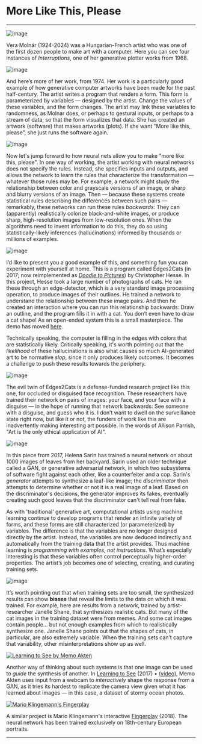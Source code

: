 # More Like This, Please

---

![image](images/mltp/more-like-this-please.002.jpeg)

Vera Molnár (1924-2024) was a Hungarian-French artist who was one of the first dozen people to make art with a computer. Here you can see four instances of *Interruptions*, one of her generative plotter works from 1968. 

![image](images/mltp/more-like-this-please.003.jpeg)

And here’s more of her work, from 1974. Her work is a particularly good example of how generative computer artworks have been made for the past half-century. The artist writes a program that renders a form. This form is parameterized by variables — designed by the artist. Change the values of these variables, and the form changes. The artist may link these variables to randomness, as Molnar does, or perhaps to gestural inputs, or perhaps to a stream of data, so that the form visualizes that data. She has created an artwork (software) that makes artworks (plots). If she want “More like this, please”, she just runs the software again.

![image](images/mltp/more-like-this-please.005.jpeg)

Now let's jump forward to how neural nets allow you to make "more like this, please". In one way of working, the artist working with neural networks does not specify the rules. Instead, she specifies inputs and outputs, and allows the network to learn the rules that characterize the transformation — whatever those rules may be. For example, a network might study the relationship between color and grayscale versions of an image, or sharp and blurry versions of an image. Then — because these systems create statistical rules describing the differences between such pairs — remarkably, these networks can run these rules *backwards*: They can (apparently) realistically colorize black-and-white images, or produce sharp, high-resolution images from low-resolution ones. When the algorithms need to invent information to do this, they do so using statistically-likely inferences (hallucinations) informed by thousands or millions of examples. 

![image](images/mltp/more-like-this-please.007.jpeg)

I’d like to present you a good example of this, and something fun you can experiment with yourself at home. This is a program called Edges2Cats (in 2017; now reimplemented as [*Doodle to Pictures*](https://mitmedialab.github.io/GAN-play/)) by Christopher Hesse. In this project, Hesse took a large number of photographs of cats. He ran these through an edge-detector, which is a very standard image processing operation, to produce images of their outlines. He trained a network to understand the relationship between these image pairs. And then he created an interaction where you can run this relationship backwards: Draw an outline, and the program fills it in with a cat. You don’t even have to draw a cat shape! As an open-ended system this is a small masterpiece. The demo has moved [here](https://mitmedialab.github.io/GAN-play/).

Technically speaking, the computer is filling in the edges with colors that are statistically likely. Critically speaking, it's worth pointing out that the *likelihood* of these hallucinations is also what causes so much AI-generated art to be normative *slop*, since it only produces likely outcomes. It becomes a challenge to push these results towards the periphery. 

![image](images/mltp/more-like-this-please.009.jpeg)

The evil twin of Edges2Cats is a defense-funded research project like this one, for occluded or disguised face recognition. These researchers have trained their network on pairs of images: your face, and your face with a disguise — in the hope of running that network backwards: See someone with a disguise, and guess who it is. I don’t want to dwell on the surveillance state right now, but like it or not, the funders of work like this are inadvertently making interesting art possible. In the words of Allison Parrish, "Art is the only ethical application of AI". 


![image](images/mltp/more-like-this-please.004.jpeg)

In this piece from 2017, Helena Sarin has trained a neural network on about 1000 images of leaves from her backyard. Sarin used an older technique called a GAN, or generative adversarial network, in which two subsystems of software fight against each other, like a counterfeiter and a cop. Sarin's *generator* attempts to synthesize a leaf-like image; the *discriminator* then attempts to determine whether or not it is a real image of a leaf. Based on the discriminator's decisions, the generator improves its fakes, eventually creating such good leaves that the discriminator can't tell real from fake.

As with 'traditional' generative art, computational artists using machine learning continue to develop programs that render an infinite variety of forms, and these forms are still characterized (or parameterized) by variables. The difference is that the variables are no longer designed directly by the artist. Instead, the variables are now deduced indirectly and automatically from the training data that the artist provides. Thus machine learning is *programming with examples, not instructions*. What’s especially interesting is that these variables often control perceptually higher-order properties. The artist’s job becomes one of selecting, creating, and curating training sets.

![image](images/mltp/more-like-this-please.010.jpeg)

It’s worth pointing out that when training sets are too small, the synthesized results can show **biases** that reveal the limits to the data on which it was trained. For example, here are results from a network, trained by artist-researcher Janelle Shane, that synthesizes realistic cats. But many of the cat images in the training dataset were from memes. And some cat images contain people… but not enough examples from which to realistically synthesize one. Janelle Shane points out that the shapes of cats, in particular, are also extremely variable. When the training sets can’t capture that variability, other misinterpretations show up as well.

[![Learning to See by Memo Akten](images/memo_akten_learning_to_see.jpg)](https://www.memo.tv/portfolio/learning-to-see/) 

Another way of thinking about such systems is that one image can be used to *guide* the synthesis of another. In [Learning to See](https://www.memo.tv/portfolio/learning-to-see/) (2017) • [(video)](https://vimeo.com/260612034), Memo Akten uses input from a webcam to *interactively* shape the response from a GAN, as it tries its hardest to replicate the camera view given what it has learned about images — in this case, a dataset of stormy ocean photos. 

[![Mario Klingemann's Fingerplay](images/klingemann_fingerplay.png)](https://twitter.com/quasimondo/status/982711735001010176)

A similar project is Mario Klingemann's interactive 
[Fingerplay](https://twitter.com/quasimondo/status/982711735001010176) (2018). The neural network has been trained exclusively on 18th-century European portraits.

---